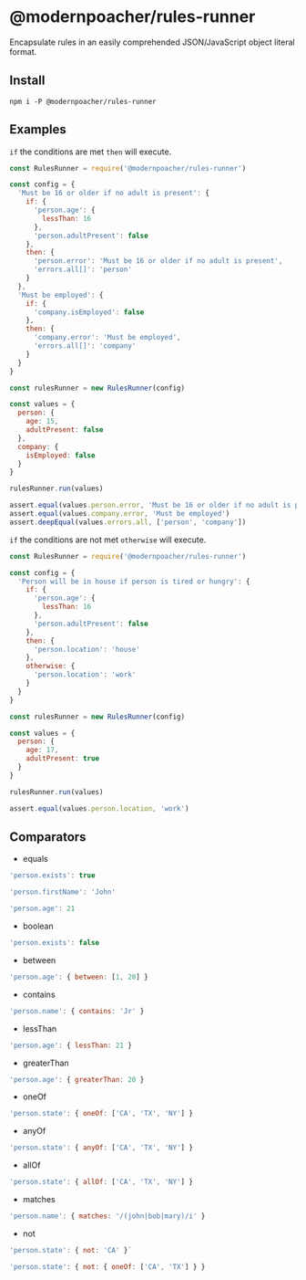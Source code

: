 # @modernpoacher/rules-runner

Encapsulate rules in an easily comprehended JSON/JavaScript object literal format.

## Install
`npm i -P @modernpoacher/rules-runner`

## Examples

`if` the conditions are met `then` will execute.

```javascript
const RulesRunner = require('@modernpoacher/rules-runner')

const config = {
  'Must be 16 or older if no adult is present': {
    if: {
      'person.age': {
        lessThan: 16
      },
      'person.adultPresent': false
    },
    then: {
      'person.error': 'Must be 16 or older if no adult is present',
      'errors.all[]': 'person'
    }
  },
  'Must be employed': {
    if: {
      'company.isEmployed': false
    },
    then: {
      'company.error': 'Must be employed',
      'errors.all[]': 'company' 
    }
  }
}

const rulesRunner = new RulesRunner(config)

const values = {
  person: {
    age: 15,
    adultPresent: false
  },
  company: {
    isEmployed: false
  }
}

rulesRunner.run(values)

assert.equal(values.person.error, 'Must be 16 or older if no adult is present')
assert.equal(values.company.error, 'Must be employed')
assert.deepEqual(values.errors.all, ['person', 'company'])
```

`if` the conditions are not met `otherwise` will execute.

```javascript
const RulesRunner = require('@modernpoacher/rules-runner')

const config = {
  'Person will be in house if person is tired or hungry': {
    if: {
      'person.age': {
        lessThan: 16
      },
      'person.adultPresent': false
    },
    then: {
      'person.location': 'house'
    },
    otherwise: { 
      'person.location': 'work'
    }
  }
}

const rulesRunner = new RulesRunner(config)

const values = {
  person: {
    age: 17,
    adultPresent: true
  }
}

rulesRunner.run(values)

assert.equal(values.person.location, 'work')
```

## Comparators

- equals

```javascript
'person.exists': true
```

```javascript
'person.firstName': 'John'
```

```javascript
'person.age': 21
```

- boolean

```javascript
'person.exists': false
```

- between

```javascript
'person.age': { between: [1, 20] }
```

- contains

```javascript
'person.name': { contains: 'Jr' }
```

- lessThan

```javascript
'person.age': { lessThan: 21 }
```

- greaterThan

```javascript
'person.age': { greaterThan: 20 }
```

- oneOf

```javascript
'person.state': { oneOf: ['CA', 'TX', 'NY'] }
```

- anyOf

```javascript
'person.state': { anyOf: ['CA', 'TX', 'NY'] }
```

- allOf

```javascript
'person.state': { allOf: ['CA', 'TX', 'NY'] }
```

- matches

```javascript
'person.name': { matches: '/(john|bob|mary)/i' }
```

- not

```javascript
'person.state': { not: 'CA' }`
```

```javascript
'person.state': { not: { oneOf: ['CA', 'TX'] } }
```
